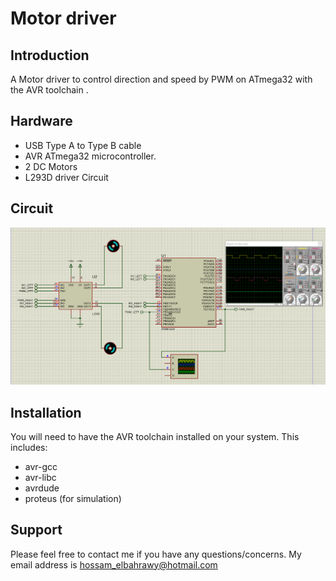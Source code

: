 Motor driver
================

Introduction
------------
A Motor driver to control direction and speed by PWM on ATmega32 with the AVR toolchain .

Hardware
--------
* USB Type A to Type B cable
* AVR ATmega32 microcontroller.
* 2 DC Motors
* L293D driver Circuit

Circuit
--------
![Motor](circuit/motor.PNG)

Installation
------------
You will need to have the AVR toolchain installed on your system. This includes:
* avr-gcc
* avr-libc
* avrdude
* proteus  (for simulation)

Support
------
Please feel free to contact me if you have any questions/concerns. My email address is hossam_elbahrawy@hotmail.com
